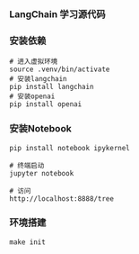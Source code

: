### LangChain 学习源代码

### 安装依赖
```shell
# 进入虚拟环境
source .venv/bin/activate
# 安装langchain
pip install langchain
# 安装openai
pip install openai
```

### 安装Notebook
```shell
pip install notebook ipykernel

# 终端启动
jupyter notebook

# 访问
http://localhost:8888/tree
```

### 环境搭建
```shell
make init
```